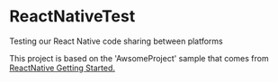 # ReactNativeTest
Testing our React Native code sharing between platforms

This project is based on the 'AwsomeProject' sample that comes from 
<a href="http://facebook.github.io/react-native/docs/getting-started.html">ReactNative Getting Started.</a>
